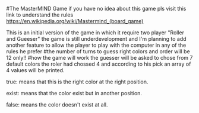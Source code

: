 #The MasterMIND Game
if you have no idea about this game pls visit this link to understand the rules https://en.wikipedia.org/wiki/Mastermind_(board_game) 

This is an initial version of the game in which it require two player "Roller and Gueeser" 
the game is still underdevelopment and I'm planning to add another feature to allow the player to play with the computer in any of the rules he prefer
#the number of turns to guess right colors and order will be 12 only!!
#how the game will work
the guesser will be asked to chose from 7 default colors the roler had chossed 4 and according to his pick an array of 4 values will be printed.

true: means that this is the right color at the right position.

exist: means that the color exist but in another position.

false: means the color doesn't exist at all.
